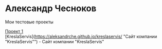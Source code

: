 # Александр Чесноков
Мои тестовые проекты

[Проект 1](https://aleksandrche.github.io/project_01/ "Мой первый проект")</br>
[KreslaServis](https://aleksandrche.github.io/kreslaservis/ "Сайт компании "KreslaServis"") - Сайт компании "KreslaServis"
